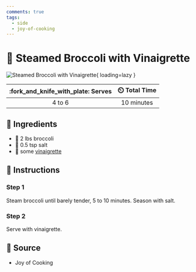 ```yaml
---
comments: true
tags:
  - side
  - joy-of-cooking
---
```

# :broccoli: Steamed Broccoli with Vinaigrette

![Steamed Broccoli with Vinaigrette](../assets/images/steamed-broccoli-with-vinaigrette.jpg){ loading=lazy }

| :fork_and_knife_with_plate: Serves | :timer_clock: Total Time |
|:----------------------------------:|:-----------------------: |
| 4 to 6 | 10 minutes |

## :salt: Ingredients

- :broccoli: 2 lbs broccoli
- :salt: 0.5 tsp salt
- :green_salad: some [vinaigrette][1]

## :pencil: Instructions

### Step 1

Steam broccoli until barely tender, 5 to 10 minutes. Season with salt.

### Step 2

Serve with vinaigrette.

## :link: Source

- Joy of Cooking

[1]: <../sauces-and-dressings/vinaigrette.md>
